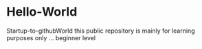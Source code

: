 # Hello-World
Startup-to-githubWorld
this public repository is mainly for learning purposes only ... beginner level 
